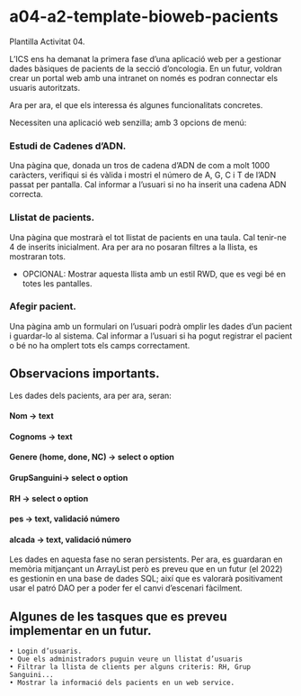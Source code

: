 # a04-a2-template-bioweb-pacients

Plantilla Activitat 04.

L’ICS ens ha demanat la primera fase d’una aplicació web per a gestionar dades bàsiques de pacients de la secció d’oncologia. 
En un futur, voldran crear un portal web amb una intranet on només es podran connectar els usuaris autoritzats. 

Ara per ara, el que els interessa és algunes funcionalitats concretes. 

Necessiten una aplicació web senzilla; amb 3 opcions de menú:
### Estudi de Cadenes d’ADN.
Una pàgina que, donada un tros de cadena d’ADN de com a molt 1000 caràcters, verifiqui si és vàlida i mostri el número de A, G, C i T de l’ADN passat per pantalla. 
Cal informar a l’usuari si no ha inserit una cadena ADN correcta.

### Llistat de pacients.
Una pàgina que mostrarà el tot llistat de pacients en una taula. Cal tenir-ne 4 de inserits inicialment. Ara per ara no posaran filtres a la llista, es mostraran tots.
- OPCIONAL: Mostrar aquesta llista amb un estil RWD, que es vegi bé en totes les pantalles. 

### Afegir pacient.
Una pàgina amb un formulari on l’usuari podrà omplir les dades d’un pacient i guardar-lo al sistema. 
Cal informar a l’usuari si ha pogut registrar el pacient o bé no ha omplert tots els camps correctament. 


## Observacions importants.

Les dades dels pacients, ara per ara, seran:

#### Nom → text
#### Cognoms → text 
#### Genere (home, done, NC) → select o option
#### GrupSanguini→ select o option
#### RH → select o option
#### pes → text, validació número
#### alcada → text, validació número

Les dades en aquesta fase no seran persistents.
Per ara, es guardaran en memòria mitjançant un ArrayList però es preveu que en un futur (el 2022) es gestionin en una base de dades SQL; així que es valorarà positivament usar el patró DAO per a poder fer el canvi d’escenari fàcilment.

## Algunes de les tasques que es preveu implementar en un futur.
    • Login d’usuaris.
    • Que els administradors puguin veure un llistat d’usuaris 
    • Filtrar la llista de clients per alguns criteris: RH, Grup Sanguini...
    • Mostrar la informació dels pacients en un web service.
